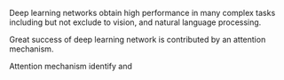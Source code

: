 
Deep learning networks obtain high performance in many complex tasks including but not exclude to vision, and natural language processing.

Great success of deep learning network is contributed by an attention mechanism.

Attention mechanism identify and